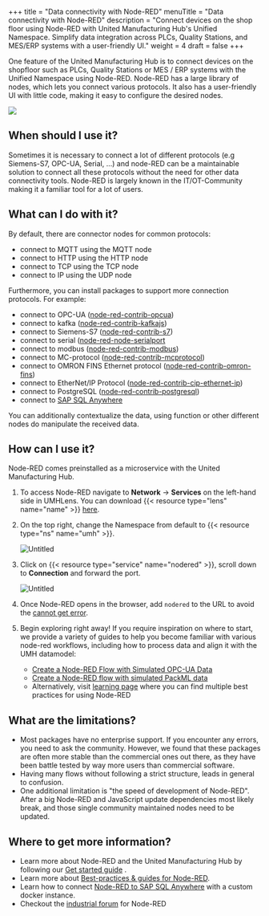 +++
title = "Data connectivity with Node-RED"
menuTitle = "Data connectivity with Node-RED"
description = "Connect devices on the shop floor using Node-RED with United Manufacturing Hub's Unified Namespace. Simplify data integration across PLCs, Quality Stations, and MES/ERP systems with a user-friendly UI."
weight = 4
draft = false
+++

One feature of the United Manufacturing Hub is to connect devices on the shopfloor such as PLCs, Quality Stations or
MES / ERP systems with the Unified Namespace using Node-RED. 
Node-RED has a large library of nodes, which lets you connect various protocols. It also has a user-friendly UI
with little code, making it easy to configure the desired nodes.

![](/images/features/ifm-retrofitting/noderedDifferentProtocols.png?width=60%)

## When should I use it?

Sometimes it is necessary to connect a lot of different protocols (e.g Siemens-S7, OPC-UA, Serial, ...) and node-RED can be a maintainable
solution to connect all these protocols without the need for other data connectivity tools. Node-RED is largely known in 
the IT/OT-Community making it a familiar tool for a lot of users.

## What can I do with it?

By default, there are connector nodes for common protocols:

   - connect to MQTT using the MQTT node
   - connect to HTTP using the HTTP node
   - connect to TCP using the TCP node
   - connect to IP using the UDP node

Furthermore, you can install packages to support more connection protocols. For example:

   - connect to OPC-UA ([node-red-contrib-opcua](https://flows.nodered.org/node/node-red-contrib-opcua))
   - connect to kafka ([node-red-contrib-kafkajs](https://flows.nodered.org/node/node-red-contrib-kafkajs))
   - connect to Siemens-S7 ([node-red-contrib-s7](https://flows.nodered.org/node/node-red-contrib-s7))
   - connect to serial ([node-red-node-serialport]((https://flows.nodered.org/node/node-red-node-serialport))
   - connect to modbus ([node-red-contrib-modbus](https://flows.nodered.org/node/node-red-contrib-modbus))
   - connect to MC-protocol ([node-red-contrib-mcprotocol](https://flows.nodered.org/node/node-red-contrib-mcprotocol))
   - connect to OMRON FINS Ethernet protocol ([node-red-contrib-omron-fins](https://flows.nodered.org/node/node-red-contrib-omron-fins))
   - connect to EtherNet/IP Protocol ([node-red-contrib-cip-ethernet-ip](https://flows.nodered.org/node/node-red-contrib-cip-ethernet-ip))
   - connect to PostgreSQL ([node-red-contrib-postgresql](https://flows.nodered.org/node/node-red-contrib-postgresql))
   - connect to [SAP SQL Anywhere](https://learn.umh.app/course/connecting-to-sap-sql-anywhere-using-a-custom-node-red-instance/) 

You can additionally contextualize the data, using function or other different nodes do manipulate the 
received data.

## How can I use it?

Node-RED comes preinstalled as a microservice with the United Manufacturing Hub.

1. To access Node-RED navigate to **Network** -> **Services** on the left-hand side in UMHLens. You can download {{< resource type="lens" name="name" >}} [here](https://github.com/united-manufacturing-hub/UMHLens/releases).
2. On the top right, change the Namespace from default to {{< resource type="ns" name="umh" >}}.

   ![Untitled](/images/features/data-connectivity-node-red/lens-serviceTab.png?width=75%)

3. Click on {{< resource type="service" name="nodered" >}}, scroll down to **Connection** and forward the port.

   ![Untitled](/images/features/data-connectivity-node-red/lens-portForwardNodeRed.png?width=75%)
4. Once Node-RED opens in the browser, add `nodered` to the URL to avoid the [cannot get error](https://learn.umh.app/course/how-to-fix-cannot-get-error-in-node-red/).
5. Begin exploring right away! If you require inspiration on where to start, we provide a variety of guides to help you
      become familiar with various node-red workflows, including how to process data and align it with the UMH datamodel:

    - [Create a Node-RED Flow with Simulated OPC-UA Data](https://learn.umh.app/course/creating-a-node-red-flow-with-simulated-opc-ua-data/)
    - [Create a Node-RED flow with simulated PackML data](https://learn.umh.app/course/creating-a-node-red-flow-with-packml/)
    - Alternatively, visit [learning page](https://learn.umh.app/topic/node-red/) where you can find multiple best practices for using Node-RED



## What are the limitations?

- Most packages have no enterprise support. If you encounter any errors, you need to ask the community. 
  However, we found that these packages are often more stable than the commercial ones out there, 
  as they have been battle tested by way more users than commercial software.
- Having many flows without following a strict structure, leads in general to confusion.
- One additional limitation is "the speed of development of Node-RED". After a big Node-RED and JavaScript update
  dependencies most likely break, and those single community maintained nodes need to be updated.

## Where to get more information?

- Learn more about Node-RED and the United Manufacturing Hub by following our [Get started guide](/docs/getstarted/) .
- Learn more about [Best-practices & guides for Node-RED](https://learn.umh.app/topic/node-red/).
- Learn how to connect [Node-RED to SAP SQL Anywhere](https://learn.umh.app/course/connecting-to-sap-sql-anywhere-using-a-custom-node-red-instance/) with a custom docker instance.
- Checkout the [industrial forum](https://discourse.nodered.org/c/industrial/18) for Node-RED
